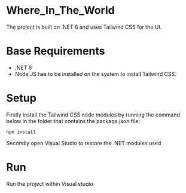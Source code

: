 # Where_In_The_World

The project is built on .NET 6 and uses Tailwind CSS for the UI. 

# Base Requirements
- .NET 6
- Node JS has to be installed on the system to install Tailwind CSS.

# Setup 
Firstly install the Tailwind CSS node modules by running the command below in the folder that contains the package.json file: 
    
    npm install
    

Secondly open Visual Studio to restore the .NET modules used

# Run
Run the project within Visual studio 

